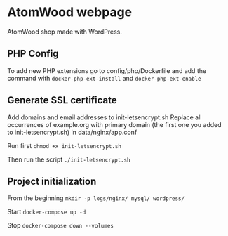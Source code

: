 # AtomWood webpage

AtomWood shop made with WordPress.

## PHP Config
To add new PHP extensions go to config/php/Dockerfile and add the command with
```docker-php-ext-install``` and ```docker-php-ext-enable```

## Generate SSL certificate
Add domains and email addresses to init-letsencrypt.sh
Replace all occurrences of example.org with primary domain (the first one you added to init-letsencrypt.sh) in data/nginx/app.conf

Run first
```chmod +x init-letsencrypt.sh```

Then run the script
```./init-letsencrypt.sh```

## Project initialization
From the beginning
```mkdir -p logs/nginx/ mysql/ wordpress/```

Start
```docker-compose up -d```

Stop
```docker-compose down --volumes```